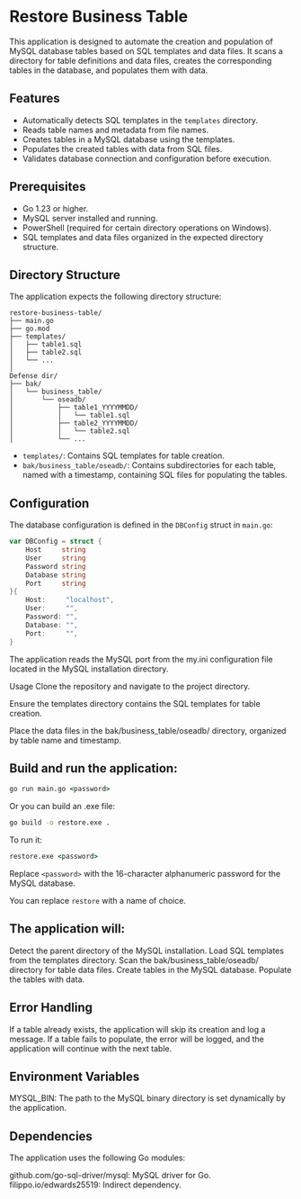 # Restore Business Table

This application is designed to automate the creation and population of MySQL database tables based on SQL templates and data files. It scans a directory for table definitions and data files, creates the corresponding tables in the database, and populates them with data.

## Features

- Automatically detects SQL templates in the `templates` directory.
- Reads table names and metadata from file names.
- Creates tables in a MySQL database using the templates.
- Populates the created tables with data from SQL files.
- Validates database connection and configuration before execution.

## Prerequisites

- Go 1.23 or higher.
- MySQL server installed and running.
- PowerShell (required for certain directory operations on Windows).
- SQL templates and data files organized in the expected directory structure.

## Directory Structure
The application expects the following directory structure:

```
restore-business-table/
├── main.go 
├── go.mod 
├── templates/ 
│   ├── table1.sql 
│   ├── table2.sql 
│   └── ... 
│
Defense dir/
├── bak/ 
│   └── business_table/ 
│       └── oseadb/ 
│           ├── table1_YYYYMMDD/ 
│           │   └── table1.sql 
│           ├── table2_YYYYMMDD/ 
│           │   └── table2.sql 
│           └── ...
```

- `templates/`: Contains SQL templates for table creation.
- `bak/business_table/oseadb/`: Contains subdirectories for each table, named with a timestamp, containing SQL files for populating the tables.

## Configuration

The database configuration is defined in the `DBConfig` struct in `main.go`:

```go
var DBConfig = struct {
    Host     string
    User     string
    Password string
    Database string
    Port     string
}{
    Host:     "localhost",
    User:     "",
    Password: "",
    Database: "",
    Port:     "",
}
```

The application reads the MySQL port from the my.ini configuration file located in the MySQL installation directory.

Usage
Clone the repository and navigate to the project directory.

Ensure the templates directory contains the SQL templates for table creation.

Place the data files in the bak/business_table/oseadb/ directory, organized by table name and timestamp.

## Build and run the application:
```cmd
go run main.go <password>
```
Or you can build an .exe file:
```cmd
go build -o restore.exe .
```
To run it:
```cmd
restore.exe <password>
```

Replace `<password>` with the 16-character alphanumeric password for the MySQL database.

You can replace `restore`  with a name of choice.

## The application will:

Detect the parent directory of the MySQL installation.
Load SQL templates from the templates directory.
Scan the bak/business_table/oseadb/ directory for table data files.
Create tables in the MySQL database.
Populate the tables with data.

## Error Handling

If a table already exists, the application will skip its creation and log a message.
If a table fails to populate, the error will be logged, and the application will continue with the next table.

## Environment Variables

MYSQL_BIN: The path to the MySQL binary directory is set dynamically by the application.

## Dependencies

The application uses the following Go modules:

github.com/go-sql-driver/mysql: MySQL driver for Go.
filippo.io/edwards25519: Indirect dependency.
